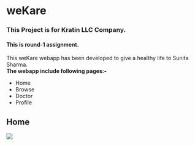 # weKare
### This Project  is for Kratin LLC Company. 
#### This is round-1 assignment.
This weKare webapp has been developed to give a healthy life to Sunita Sharma. <br />
**The webapp include following pages:-**
- Home
- Browse
- Doctor
- Profile
## Home 
![](https://vishalbam.github.io/weKare/screenshot/Screenshot_2022-10-15-22-13-38-29_40deb401b9ffe8e1df2f1cc5ba480b12.jpg)
